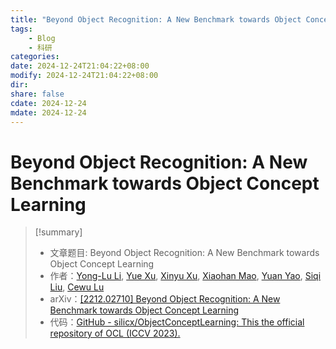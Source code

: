```yaml
---
title: "Beyond Object Recognition: A New Benchmark towards Object Concept Learning"
tags: 
    - Blog
    - 科研
categories: 
date: 2024-12-24T21:04:22+08:00
modify: 2024-12-24T21:04:22+08:00
dir: 
share: false
cdate: 2024-12-24
mdate: 2024-12-24
---
```


# Beyond Object Recognition: A New Benchmark towards Object Concept Learning

> [!summary]
> - 文章题目: Beyond Object Recognition: A New Benchmark towards Object Concept Learning
> - 作者：[Yong-Lu Li](https://arxiv.org/search/cs?searchtype=author&query=Li,+Y), [Yue Xu](https://arxiv.org/search/cs?searchtype=author&query=Xu,+Y), [Xinyu Xu](https://arxiv.org/search/cs?searchtype=author&query=Xu,+X), [Xiaohan Mao](https://arxiv.org/search/cs?searchtype=author&query=Mao,+X), [Yuan Yao](https://arxiv.org/search/cs?searchtype=author&query=Yao,+Y), [Siqi Liu](https://arxiv.org/search/cs?searchtype=author&query=Liu,+S), [Cewu Lu](https://arxiv.org/search/cs?searchtype=author&query=Lu,+C)
> - arXiv：[\[2212.02710\] Beyond Object Recognition: A New Benchmark towards Object Concept Learning](https://arxiv.org/abs/2212.02710)
> - 代码：[GitHub - silicx/ObjectConceptLearning: This the official repository of OCL (ICCV 2023).](https://github.com/silicx/ObjectConceptLearning)
